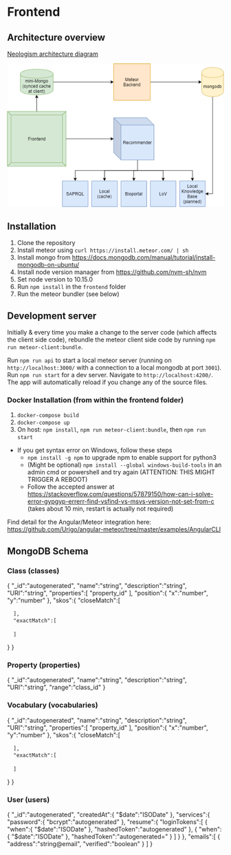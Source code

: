 # Frontend

## Architecture overview
[Neologism architecture diagram](https://app.diagrams.net/#G1kQOoR5Egi8TAk_P-l9mEZVdkiu2BeH0x)


![neologism architecture](NeologismArchitecture.png "Neologism architecture")

## Installation

1. Clone the repository
2. Install meteor using `curl https://install.meteor.com/ | sh`
3. Install mongo from https://docs.mongodb.com/manual/tutorial/install-mongodb-on-ubuntu/
4. Install node version manager from https://github.com/nvm-sh/nvm
5. Set node version to 10.15.0
6. Run `npm install` in the `frontend` folder
7. Run the meteor bundler (see below)

## Development server

Initially & every time you make a change to the server code (which affects the client side code), rebundle the meteor client side code by running `npm run meteor-client:bundle`.

Run `npm run api` to start a local meteor server (running on `http://localhost:3000/` with a connection to a local mongodb at port `3001`).
Run `npm run start` for a dev server. Navigate to `http://localhost:4200/`. The app will automatically reload if you change any of the source files.

### Docker Installation (from within the frontend folder)

1. `docker-compose build`
2. `docker-compose up`
3. On host: `npm install`, `npm run meteor-client:bundle`, then `npm run start`
  - If you get syntax error on Windows, follow these steps
    - `npm install -g npm` to upgrade npm to enable support for python3 
    - (Might be optional) `npm install --global windows-build-tools` in an admin cmd or powershell and try again (ATTENTION: THIS MIGHT TRIGGER A REBOOT)
    - Follow the accepted answer at https://stackoverflow.com/questions/57879150/how-can-i-solve-error-gypgyp-errerr-find-vsfind-vs-msvs-version-not-set-from-c (takes about 10 min, restart is actually not required)

Find detail for the Angular/Meteor integration here: https://github.com/Urigo/angular-meteor/tree/master/examples/AngularCLI


## MongoDB Schema

### Class (classes)

{
   "_id":"autogenerated",
   "name":"string",
   "description":"string",
   "URI":"string",
   "properties":[
      "property_id"
   ],
   "position":{
      "x":"number",
      "y":"number"
   },
   "skos":{
      "closeMatch":[

      ],
      "exactMatch":[

      ]
   }
}


### Property (properties)

{
   "_id":"autogenerated",
   "name":"string",
   "description":"string",
   "URI":"string",
   "range":"class_id"
}

### Vocabulary (vocabularies)

{
   "_id":"autogenerated",
   "name":"string",
   "description":"string",
   "URI":"string",
   "properties":[
        "property_id"
   ],
   "position":{
      "x":"number",
      "y":"number"
   },
   "skos":{
      "closeMatch":[

      ],
      "exactMatch":[

      ]
   }
}

### User (users)

{
   "_id":"autogenerated",
   "createdAt":{
      "$date":"ISODate"
   },
   "services":{
      "password":{
         "bcrypt":"autogenerated"
      },
      "resume":{
         "loginTokens":[
            {
               "when":{
                  "$date":"ISODate"
               },
               "hashedToken":"autogenerated"
            },
            {
               "when":{
                  "$date":"ISODate"
               },
               "hashedToken":"autogenerated="
            }
         ]
      }
   },
   "emails":[
      {
         "address":"string@email",
         "verified":"boolean"
      }
   ]
}